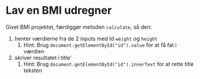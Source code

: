# Lav en BMI udregner

Givet BMI projektet, færdiggør metoden `calculate`, så den:

1. henter værdierne fra de 2 inputs med Id `weight` og `height`
   1. Hint: Brug `document.getElementById("id").value` for at få fat i værdien
2. skriver resultatet i title'
   1. Hint: Brug `document.getElementById("id").innerText` for at rette title teksten
